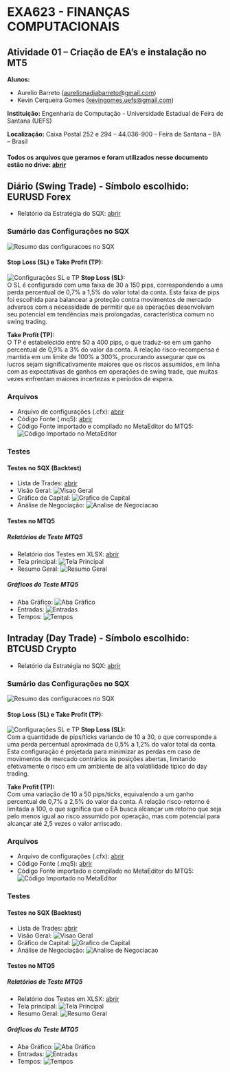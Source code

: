 # EXA623 - FINANÇAS COMPUTACIONAIS
## Atividade 01 – Criação de EA’s e instalação no MT5

**Alunos:**
- Aurelio Barreto (aurelionadjabarreto@gmail.com)
- Kevin Cerqueira Gomes (kevingomes.uefs@gmail.com)

**Instituição:** Engenharia de Computação - Universidade Estadual de Feira de Santana (UEFS)

**Localização:** Caixa Postal 252 e 294 – 44.036-900 – Feira de Santana – BA – Brasil

#### Todos os arquivos que geramos e foram utilizados nesse documento estão no drive: [abrir](https://drive.google.com/drive/folders/1NqI2BnjuykKXhf3ce2kiEnVFhyYdnZ-u?usp=drive_link)

## Diário (Swing Trade) - Símbolo escolhido: EURUSD Forex
- Relatório da Estratégia do SQX: [abrir](https://drive.google.com/file/d/1UoJUxhqdtcDYlAnyQK0larPsjtEZ6dQE/view?usp=drive_link)

### Sumário das Configurações no SQX

![Resumo das configuracoes no SQX](forex/(EURUSD)%20SQX%20-%20Resumo%20das%20Configuracoes.png)

#### Stop Loss (SL) e Take Profit (TP):

![Configurações SL e TP](forex/(EURUSD)%20SQX%20-%20Configuracoes%20SL%20e%20TP.png)
**Stop Loss (SL):**  
O SL é configurado com uma faixa de 30 a 150 pips, correspondendo a uma perda percentual de 0,7% a 1,5% do valor total da conta. Esta faixa de pips foi escolhida para balancear a proteção contra movimentos de mercado adversos com a necessidade de permitir que as operações desenvolvam seu potencial em tendências mais prolongadas, característica comum no swing trading.

**Take Profit (TP):**  
O TP é estabelecido entre 50 a 400 pips, o que traduz-se em um ganho percentual de 0,9% a 3% do valor da conta. A relação risco-recompensa é mantida em um limite de 100% a 300%, procurando assegurar que os lucros sejam significativamente maiores que os riscos assumidos, em linha com as expectativas de ganhos em operações de swing trade, que muitas vezes enfrentam maiores incertezas e períodos de espera.

### Arquivos
- Arquivo de configurações (.cfx): [abrir](https://drive.google.com/file/d/1MPgBxUPxrMpbXqIouMCkYXF-R0A2N9P8/view?usp=drive_link)
- Código Fonte (.mq5): [abrir](https://drive.google.com/file/d/1XCBIPbyaBm_YNniASZnFbtamlTkOPtAA/view?usp=drive_link)
- Código Fonte importado e compilado no MetaEditor do MTQ5: ![Código Importado no MetaEditor](forex/(EURUSD)%20MTQ5%20-%20Codigo%20Importado%20no%20MetaEditor.png)

### Testes
#### Testes no SQX (Backtest)
- Lista de Trades: [abrir](https://docs.google.com/spreadsheets/d/1AzNZIIGaBcVdwiBlLjPT6c42nya-ab8X/edit?usp=drive_link&ouid=104297309265572510054&rtpof=true&sd=true)
- Visão Geral: ![Visao Geral](forex/(EURUSD)%20SQX%20-%20Backtest%20-%20Visao%20Geral.png)
- Gráfico de Capital: ![Grafico de Capital](forex/(EURUSD)%20SQX%20-%20Backtest%20-%20Grafico%20de%20Capital.png)
- Análise de Negociação: ![Analise de Negociacao](forex/(EURUSD)%20SQX%20-%20Backtest%20-%20Analise%20de%20Negociacao.png)

#### Testes no MTQ5
##### Relatórios de Teste MTQ5
- Relatório dos Testes em XLSX: [abrir](https://docs.google.com/spreadsheets/d/1EmXm_6UU4cYK28AssymDLVanGhQUk0q4/edit?usp=drive_link&ouid=104297309265572510054&rtpof=true&sd=true)
- Tela principal: ![Tela Principal](forex/(EURUSD)%20MTQ5%20-%20Tela%20Principal.png)
- Resumo Geral: ![Resumo Geral](forex/(EURUSD)%20MTQ5%20-%20Testes%20-%20Resumo%20Geral.png)

##### Gráficos do Teste MTQ5
- Aba Gráfico: ![Aba Gráfico](forex/(EURUSD)%20MTQ5%20-%20Grafico%20do%20Teste%20%20-%20Aba%20Grafico.png)
- Entradas: ![Entradas](forex/(EURUSD)%20MTQ5%20-%20Grafico%20do%20Teste%20-%20Entradas.png)
- Tempos: ![Tempos](forex/(EURUSD)%20MTQ5%20-%20Grafico%20do%20Teste%20-%20Tempos.png)

<!-- ############################################################################## -->

## Intraday (Day Trade) - Símbolo escolhido: BTCUSD Crypto
- Relatório da Estratégia no SQX: [abrir]()

### Sumário das Configurações no SQX

![Resumo das configuracoes no SQX](crypto/(BTCUSD)%20SQX%20-%20Resumo%20das%20Configuracoes.png)

#### Stop Loss (SL) e Take Profit (TP):

![Configurações SL e TP](crypto/(BTCUSD)%20SQX%20-%20Configuracoes%20SL%20e%20TP.png)
**Stop Loss (SL):**  
Com a quantidade de pips/ticks variando de 10 a 30, o que corresponde a uma perda percentual aproximada de 0,5% a 1,2% do valor total da conta. Esta configuração é projetada para minimizar as perdas em caso de movimentos de mercado contrários às posições abertas, limitando efetivamente o risco em um ambiente de alta volatilidade típico do day trading.

**Take Profit (TP):**  
Com uma variação de 10 a 50 pips/ticks, equivalendo a um ganho percentual de 0,7% a 2,5% do valor da conta. A relação risco-retorno é limitada a 100, o que significa que o EA busca alcançar um retorno que seja pelo menos igual ao risco assumido por operação, mas com potencial para alcançar até 2,5 vezes o valor arriscado.

### Arquivos
- Arquivo de configurações (.cfx): [abrir](https://drive.google.com/file/d/1HX7a5CdKxauK1wYDzXJs1vKD9mer2cIB/view?usp=drive_link)
- Código Fonte (.mq5): [abrir](https://drive.google.com/file/d/1Qng679bpBIb5YgcVjGwC8Sumh2xGrVC8/view?usp=drive_link)
- Código Fonte importado e compilado no MetaEditor do MTQ5: ![Código Importado no MetaEditor](crypto/(BTCUSD)%20MTQ5%20-%20Codigo%20Importado%20no%20MetaEditor.png)

### Testes
#### Testes no SQX (Backtest)
- Lista de Trades: [abrir](https://docs.google.com/spreadsheets/d/1g_4eDAl3MacIrDoHtPCOWQpLhntAaD6X/edit?usp=drive_link&ouid=104297309265572510054&rtpof=true&sd=true)
- Visão Geral: ![Visao Geral](crypto/(BTCUSD)%20SQX%20-%20Backtest%20-%20Visao%20Geral.png)
- Gráfico de Capital: ![Grafico de Capital](crypto/(BTCUSD)%20SQX%20-%20Backtest%20-%20Grafico%20de%20Capital.png)
- Análise de Negociação: ![Analise de Negociacao](crypto/(BTCUSD)%20SQX%20-%20Backtest%20-%20Analise%20de%20Negociacao.png)

#### Testes no MTQ5
##### Relatórios de Teste MTQ5
- Relatório dos Testes em XLSX: [abrir]()
- Tela principal: ![Tela Principal](crypto/(BTCUSD)%20MTQ5%20-%20Tela%20Principal.png)
- Resumo Geral: ![Resumo Geral](crypto/(BTCUSD)%20MTQ5%20-%20Testes%20-%20Resumo%20Geral.png)

##### Gráficos do Teste MTQ5
- Aba Gráfico: ![Aba Gráfico](crypto/(BTCUSD)%20MTQ5%20-%20Grafico%20do%20Teste%20%20-%20Aba%20Grafico.png)
- Entradas: ![Entradas](crypto/(BTCUSD)%20MTQ5%20-%20Grafico%20do%20Teste%20-%20Entradas.png)
- Tempos: ![Tempos](crypto/(BTCUSD)%20MTQ5%20-%20Grafico%20do%20Teste%20-%20Tempos.png)

